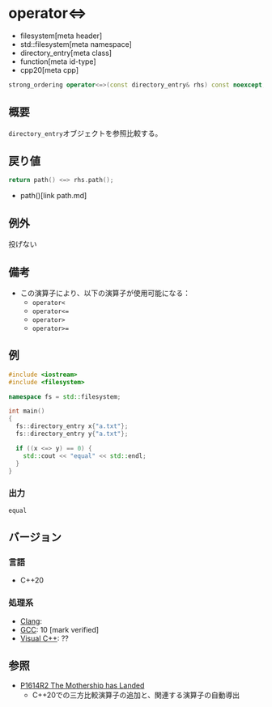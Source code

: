 # operator<=>
* filesystem[meta header]
* std::filesystem[meta namespace]
* directory_entry[meta class]
* function[meta id-type]
* cpp20[meta cpp]

```cpp
strong_ordering operator<=>(const directory_entry& rhs) const noexcept; // (1) C++20
```

## 概要
`directory_entry`オブジェクトを参照比較する。


## 戻り値
```cpp
return path() <=> rhs.path();
```
* path()[link path.md]


## 例外
投げない


## 備考
- この演算子により、以下の演算子が使用可能になる：
    - `operator<`
    - `operator<=`
    - `operator>`
    - `operator>=`


## 例
```cpp example
#include <iostream>
#include <filesystem>

namespace fs = std::filesystem;

int main()
{
  fs::directory_entry x{"a.txt"};
  fs::directory_entry y{"a.txt"};

  if ((x <=> y) == 0) {
    std::cout << "equal" << std::endl;
  }
}
```

### 出力
```
equal
```

## バージョン
### 言語
- C++20

### 処理系
- [Clang](/implementation.md#clang):
- [GCC](/implementation.md#gcc): 10 [mark verified]
- [Visual C++](/implementation.md#visual_cpp): ??


## 参照
- [P1614R2 The Mothership has Landed](https://www.open-std.org/jtc1/sc22/wg21/docs/papers/2019/p1614r2.html)
    - C++20での三方比較演算子の追加と、関連する演算子の自動導出

